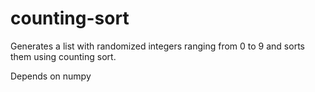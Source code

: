 # counting-sort
Generates a list with randomized integers ranging from 0 to 9 and sorts them using counting sort.

Depends on numpy
